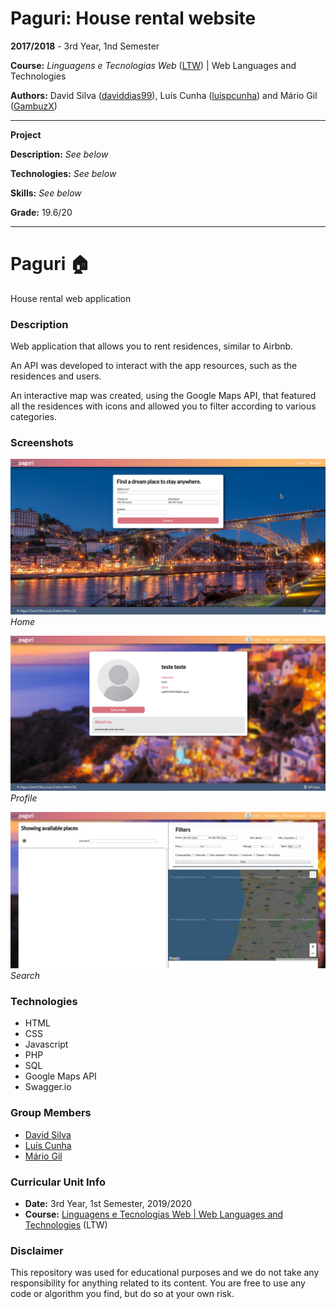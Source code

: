 # Paguri: House rental website

**2017/2018** - 3rd Year, 1nd Semester

**Course:** *Linguagens e Tecnologias Web* ([LTW](https://sigarra.up.pt/feup/en/UCURR_GERAL.FICHA_UC_VIEW?pv_ocorrencia_id=436447)) | Web Languages and Technologies

**Authors:** David Silva ([daviddias99](https://github.com/daviddias99)), Luís Cunha ([luispcunha](https://github.com/luispcunha)) and Mário Gil ([GambuzX](https://github.com/GambuzX))

---

**Project**

**Description:** _See below_

**Technologies:** _See below_

**Skills:** _See below_

**Grade:** 19.6/20

---

# Paguri :house:
House rental web application

### Description
Web application that allows you to rent residences, similar to Airbnb.

An API was developed to interact with the app resources, such as the residences and users.

An interactive map was created, using the Google Maps API, that featured all the residences with icons and allowed you to filter according to various categories.

### Screenshots
![Home](https://github.com/GambuzX/Paguri/blob/master/screenshots/home.png) *Home*

![Profile](https://github.com/GambuzX/Paguri/blob/master/screenshots/profile.png) *Profile*

![Search](https://github.com/GambuzX/Paguri/blob/master/screenshots/search.png) *Search*


### Technologies
* HTML
* CSS
* Javascript
* PHP
* SQL
* Google Maps API
* Swagger.io

### Group Members
* [David Silva](https://github.com/daviddias99 "daviddias99")
* [Luís Cunha](https://github.com/luispcunha "luispcunha")
* [Mário Gil](https://github.com/GambuzX "GambuzX")

### Curricular Unit Info
* **Date:** 3rd Year, 1st Semester, 2019/2020
* **Course:** [Linguagens e Tecnologias Web | Web Languages and Technologies](https://sigarra.up.pt/feup/en/UCURR_GERAL.FICHA_UC_VIEW?pv_ocorrencia_id=436447 "LTW") (LTW)

### Disclaimer 
This repository was used for educational purposes and we do not take any responsibility for anything related to its content. You are free to use any code or algorithm you find, but do so at your own risk.
